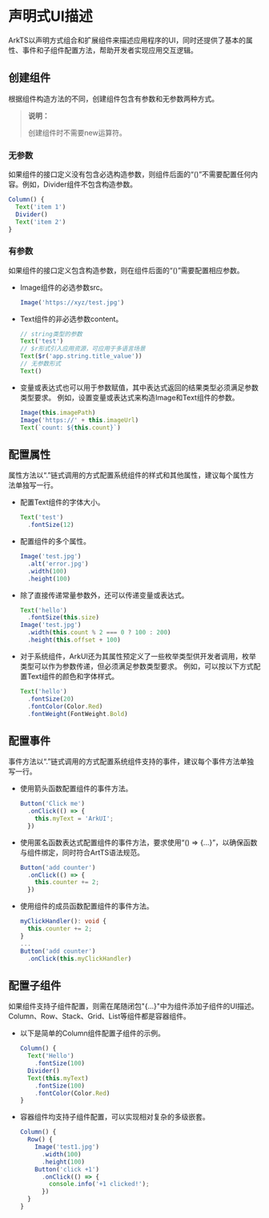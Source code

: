 # 声明式UI描述


ArkTS以声明方式组合和扩展组件来描述应用程序的UI，同时还提供了基本的属性、事件和子组件配置方法，帮助开发者实现应用交互逻辑。


## 创建组件

根据组件构造方法的不同，创建组件包含有参数和无参数两种方式。

>  **说明：**
>
>  创建组件时不需要new运算符。


### 无参数

如果组件的接口定义没有包含必选构造参数，则组件后面的“()”不需要配置任何内容。例如，Divider组件不包含构造参数。


```ts
Column() {
  Text('item 1')
  Divider()
  Text('item 2')
}
```


### 有参数

如果组件的接口定义包含构造参数，则在组件后面的“()”需要配置相应参数。

- Image组件的必选参数src。

  ```ts
  Image('https://xyz/test.jpg')
  ```


- Text组件的非必选参数content。

  ```ts
  // string类型的参数
  Text('test')
  // $r形式引入应用资源，可应用于多语言场景
  Text($r('app.string.title_value'))
  // 无参数形式
  Text()
  ```


- 变量或表达式也可以用于参数赋值，其中表达式返回的结果类型必须满足参数类型要求。
    例如，设置变量或表达式来构造Image和Text组件的参数。

    ```ts
    Image(this.imagePath)
    Image('https://' + this.imageUrl)
    Text(`count: ${this.count}`)
    ```


## 配置属性

属性方法以“.”链式调用的方式配置系统组件的样式和其他属性，建议每个属性方法单独写一行。


- 配置Text组件的字体大小。

  ```ts
  Text('test')
    .fontSize(12)
  ```

- 配置组件的多个属性。

  ```ts
  Image('test.jpg')
    .alt('error.jpg')    
    .width(100)    
    .height(100)
  ```

- 除了直接传递常量参数外，还可以传递变量或表达式。

  ```ts
  Text('hello')
    .fontSize(this.size)
  Image('test.jpg')
    .width(this.count % 2 === 0 ? 100 : 200)    
    .height(this.offset + 100)
  ```

- 对于系统组件，ArkUI还为其属性预定义了一些枚举类型供开发者调用，枚举类型可以作为参数传递，但必须满足参数类型要求。
  例如，可以按以下方式配置Text组件的颜色和字体样式。

  ```ts
  Text('hello')
    .fontSize(20)
    .fontColor(Color.Red)
    .fontWeight(FontWeight.Bold)
  ```


## 配置事件

事件方法以“.”链式调用的方式配置系统组件支持的事件，建议每个事件方法单独写一行。


- 使用箭头函数配置组件的事件方法。

  ```ts
  Button('Click me')
    .onClick(() => {
      this.myText = 'ArkUI';
    })
  ```

- 使用匿名函数表达式配置组件的事件方法，要求使用“() => {...}”，以确保函数与组件绑定，同时符合ArtTS语法规范。

  ```ts
  Button('add counter')
    .onClick(() => {
      this.counter += 2;
    })
  ```

- 使用组件的成员函数配置组件的事件方法。

  ```ts
  myClickHandler(): void {
    this.counter += 2;
  }
  ...
  Button('add counter')
    .onClick(this.myClickHandler)
  ```


## 配置子组件

如果组件支持子组件配置，则需在尾随闭包"{...}"中为组件添加子组件的UI描述。Column、Row、Stack、Grid、List等组件都是容器组件。


- 以下是简单的Column组件配置子组件的示例。

  ```ts
  Column() {
    Text('Hello')
      .fontSize(100)
    Divider()
    Text(this.myText)
      .fontSize(100)
      .fontColor(Color.Red)
  }
  ```

- 容器组件均支持子组件配置，可以实现相对复杂的多级嵌套。

  ```ts
  Column() {
    Row() {
      Image('test1.jpg')
        .width(100)
        .height(100)
      Button('click +1')
        .onClick(() => {
          console.info('+1 clicked!');
        })
    }
  }
  ```
